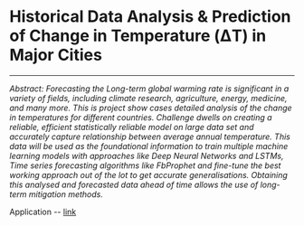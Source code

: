 # Historical Data Analysis & Prediction of Change in Temperature **(ΔT)** in Major Cities
***


_Abstract: Forecasting the Long-term global warming rate is significant in a variety of fields, including climate research, agriculture, energy, medicine, and many more. This is project show cases detailed analysis of the change in temperatures for different countries. Challenge dwells on creating a reliable, efficient statistically reliable model on large data set and accurately capture relationship between average annual temperature. This data will be used as the foundational information to train multiple machine learning models with approaches like Deep Neural Networks and LSTMs, Time series forecasting algorithms like FbProphet and fine-tune the best working approach out of the lot to get accurate generalisations. Obtaining this analysed and forecasted data ahead of time allows the use of long-term mitigation methods._



Application -- [link](https://share.streamlit.io/r0han99/temperature-prophet/main/app.py)

